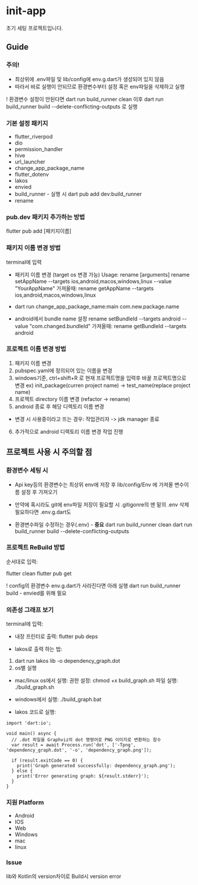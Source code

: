 # init-app

초기 세팅 프로젝트입니다.

## Guide

### 주의!
- 최상위에 .env파일 및 lib/config에 env.g.dart가 생성되어 있지 않음
- 따라서 바로 실행이 안되므로 환경변수부터 설정 혹은 env파일을 삭제하고 실행

! 환경변수 설정이 안된다면
dart run build_runner clean 이후
dart run build_runner build --delete-conflicting-outputs 로 실행

### 기본 설정 패키지

- flutter_riverpod
- dio
- permission_handler
- hive
- url_launcher
- change_app_package_name
- flutter_dotenv
- lakos
- envied
- build_runner - 실행 시 dart pub add dev:build_runner
- rename

### pub.dev 패키지 추가하는 방법

flutter pub add [패키지이름]

### 패키지 이름 변경 방법

terminal에 입력

- 패키지 이름 변경 (target os 변경 가능) Usage: rename <command> [arguments]
  rename setAppName --targets ios,android,macos,windows,linux --value "YourAppName"
  가져올때: rename getAppName --targets ios,android,macos,windows,linux

- dart run change_app_package_name:main com.new.package.name

+ android에서 bundle name 설정
  rename setBundleId --targets android --value "com.changed.bundleId"
  가져올때: rename getBundleId --targets android

### 프로젝트 이름 변경 방법

1. 패키지 이름 변경
2. pubspec.yaml에 정의되어 있는 이름을 변경
3. windows기준, ctrl+shift+R 로 현재 프로젝트명을 입력후 바꿀 프로젝트명으로 변경
   ex) init_package(curren project name) -> test_name(replace project name)
4. 프로젝트 directory 이름 변경 (refactor -> rename)
5. android 종료 후 해당 디렉토리 이름 변경
- 변경 시 사용중이라고 뜨는 경우: 작업관리자 -> jdk manager 종료
6. 추가적으로 android 디렉토리 이름 변경 작업 진행

## 프로젝트 사용 시 주의할 점

### 환경변수 세팅 시

- Api key등의 환경변수는 최상위 env에 저장 후 lib/config/Env 에 가져올 변수이름 설정 후 가져오기
- 만약에 혹시라도 git에 env파일 저장이 필요할 시 .gitigonre의 맨 밑의 .env 삭제 필요하다면 .env.g.dart도

- 환경변수파일 수정하는 경우(.env) - **중요**
  dart run build_runner clean
  dart run build_runner build --delete-conflicting-outputs

### 프로젝트 ReBuild 방법

순서대로 입력:

flutter clean
flutter pub get

! config의 환경변수 env.g.dart가 사라진다면 아래 실행
dart run build_runner build - envied를 위해 필요

### 의존성 그래프 보기

terminal에 입력:

- 내장 프린터로 출력: flutter pub deps

- lakos로 출력 하는 법:

1. dart run lakos lib -o dependency_graph.dot
2. os별 실행
- mac/linux os에서 실행:
  권한 설정: chmod +x build_graph.sh
  파일 실행: ./build_graph.sh
- windows에서 실행: ./build_graph.bat

- lakos 코드로 실행:
```
import 'dart:io';

void main() async {
  // .dot 파일을 Graphviz의 dot 명령어로 PNG 이미지로 변환하는 함수
  var result = await Process.run('dot', ['-Tpng', 'dependency_graph.dot', '-o', 'dependency_graph.png']);

  if (result.exitCode == 0) {
    print('Graph generated successfully: dependency_graph.png');
  } else {
    print('Error generating graph: ${result.stderr}');
  }
}
```

### 지원 Platform

- Android
- IOS
- Web
- Windows
- mac
- linux


### Issue
lib와 Kotlin의 version차이로 Build시 version error
